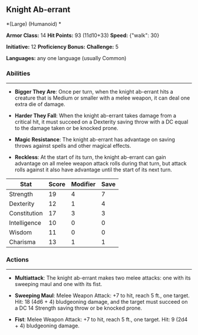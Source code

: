 ## Knight Ab-errant
*(Large) (Humanoid) *

**Armor Class:** 14
**Hit Points:** 93 (11d10+33)
**Speed:** {"walk": 30}

**Initiative:** 12
**Proficiency Bonus:**
**Challenge:** 5

**Languages:** any one language (usually Common)

### Abilities
 --- 
- **Bigger They Are**: Once per turn, when the knight ab-errant hits a creature that is Medium or smaller with a melee weapon, it can deal one extra die of damage.

- **Harder They Fall**: When the knight ab-errant takes damage from a critical hit, it must succeed on a Dexterity saving throw with a DC equal to the damage taken or be knocked prone.

- **Magic Resistance**: The knight ab-errant has advantage on saving throws against spells and other magical effects.

- **Reckless**: At the start of its turn, the knight ab-errant can gain advantage on all melee weapon attack rolls during that turn, but attack rolls against it also have advantage until the start of its next turn.



| Stat | Score | Modifier | Save |
| ---- | ---- | ---- | ---- |
| Strength | 19 | 4 | 7 |
| Dexterity | 12 | 1 | 4 |
| Constitution | 17 | 3 | 3 |
| Intelligence | 10 | 0 | 0 |
| Wisdom | 11 | 0 | 0 |
| Charisma | 13 | 1 | 1 |

### Actions
 --- 
- **Multiattack**: The knight ab-errant makes two melee attacks: one with its sweeping maul and one with its fist.

- **Sweeping Maul**: Melee Weapon Attack: +7 to hit, reach 5 ft., one target. Hit: 18 (4d6 + 4) bludgeoning damage, and the target must succeed on a DC 14 Strength saving throw or be knocked prone.

- **Fist**: Melee Weapon Attack: +7 to hit, reach 5 ft., one target. Hit: 9 (2d4 + 4) bludgeoning damage.

